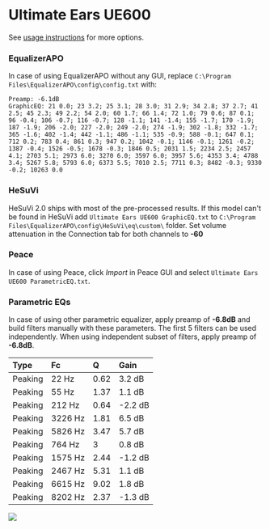 # Ultimate Ears UE600
See [usage instructions](https://github.com/jaakkopasanen/AutoEq#usage) for more options.

### EqualizerAPO
In case of using EqualizerAPO without any GUI, replace `C:\Program Files\EqualizerAPO\config\config.txt`
with:
```
Preamp: -6.1dB
GraphicEQ: 21 0.0; 23 3.2; 25 3.1; 28 3.0; 31 2.9; 34 2.8; 37 2.7; 41 2.5; 45 2.3; 49 2.2; 54 2.0; 60 1.7; 66 1.4; 72 1.0; 79 0.6; 87 0.1; 96 -0.4; 106 -0.7; 116 -0.7; 128 -1.1; 141 -1.4; 155 -1.7; 170 -1.9; 187 -1.9; 206 -2.0; 227 -2.0; 249 -2.0; 274 -1.9; 302 -1.8; 332 -1.7; 365 -1.6; 402 -1.4; 442 -1.1; 486 -1.1; 535 -0.9; 588 -0.1; 647 0.1; 712 0.2; 783 0.4; 861 0.3; 947 0.2; 1042 -0.1; 1146 -0.1; 1261 -0.2; 1387 -0.4; 1526 -0.5; 1678 -0.3; 1846 0.5; 2031 1.5; 2234 2.5; 2457 4.1; 2703 5.1; 2973 6.0; 3270 6.0; 3597 6.0; 3957 5.6; 4353 3.4; 4788 3.4; 5267 5.8; 5793 6.0; 6373 5.5; 7010 2.5; 7711 0.3; 8482 -0.3; 9330 -0.2; 10263 0.0
```

### HeSuVi
HeSuVi 2.0 ships with most of the pre-processed results. If this model can't be found in HeSuVi add
`Ultimate Ears UE600 GraphicEQ.txt` to `C:\Program Files\EqualizerAPO\config\HeSuVi\eq\custom\` folder.
Set volume attenuation in the Connection tab for both channels to **-60**

### Peace
In case of using Peace, click *Import* in Peace GUI and select `Ultimate Ears UE600 ParametricEQ.txt`.

### Parametric EQs
In case of using other parametric equalizer, apply preamp of **-6.8dB** and build filters manually
with these parameters. The first 5 filters can be used independently.
When using independent subset of filters, apply preamp of **-6.8dB**.

| Type    | Fc      |    Q | Gain    |
|:--------|:--------|:-----|:--------|
| Peaking | 22 Hz   | 0.62 | 3.2 dB  |
| Peaking | 55 Hz   | 1.37 | 1.1 dB  |
| Peaking | 212 Hz  | 0.64 | -2.2 dB |
| Peaking | 3226 Hz | 1.81 | 6.5 dB  |
| Peaking | 5826 Hz | 3.47 | 5.7 dB  |
| Peaking | 764 Hz  | 3    | 0.8 dB  |
| Peaking | 1575 Hz | 2.44 | -1.2 dB |
| Peaking | 2467 Hz | 5.31 | 1.1 dB  |
| Peaking | 6615 Hz | 9.02 | 1.8 dB  |
| Peaking | 8202 Hz | 2.37 | -1.3 dB |

![](https://raw.githubusercontent.com/jaakkopasanen/AutoEq/master/results/innerfidelity/sbaf-serious/Ultimate%20Ears%20UE600/Ultimate%20Ears%20UE600.png)